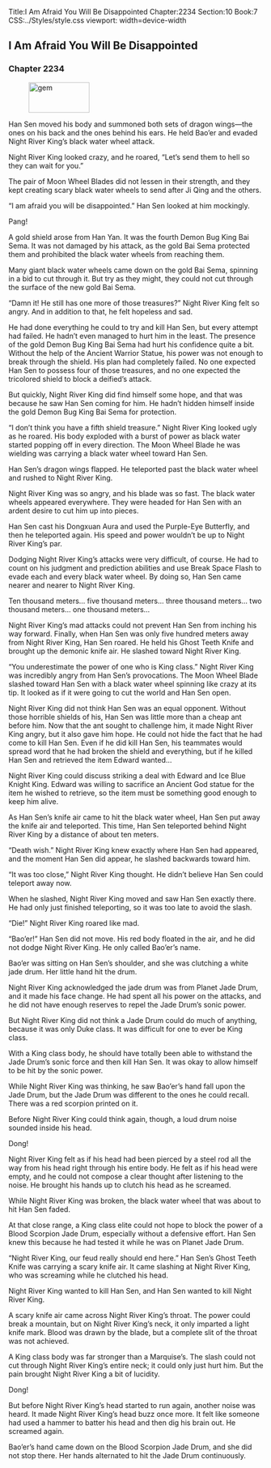 Title:I Am Afraid You Will Be Disappointed 
Chapter:2234 
Section:10 
Book:7 
CSS:../Styles/style.css 
viewport: width=device-width
  
## I Am Afraid You Will Be Disappointed
### Chapter 2234 
<figure>
	<img src="../Images/gem.gif" alt="gem" id="gem" width="120" height="60" />
</figure>
  

  
  Han Sen moved his body and summoned both sets of dragon wings—the ones on his back and the ones behind his ears. He held Bao’er and evaded Night River King’s black water wheel attack.

Night River King looked crazy, and he roared, “Let’s send them to hell so they can wait for you.”

The pair of Moon Wheel Blades did not lessen in their strength, and they kept creating scary black water wheels to send after Ji Qing and the others.

“I am afraid you will be disappointed.” Han Sen looked at him mockingly.

Pang!

A gold shield arose from Han Yan. It was the fourth Demon Bug King Bai Sema. It was not damaged by his attack, as the gold Bai Sema protected them and prohibited the black water wheels from reaching them.

Many giant black water wheels came down on the gold Bai Sema, spinning in a bid to cut through it. But try as they might, they could not cut through the surface of the new gold Bai Sema.

“Damn it! He still has one more of those treasures?” Night River King felt so angry. And in addition to that, he felt hopeless and sad.

He had done everything he could to try and kill Han Sen, but every attempt had failed. He hadn’t even managed to hurt him in the least. The presence of the gold Demon Bug King Bai Sema had hurt his confidence quite a bit. Without the help of the Ancient Warrior Statue, his power was not enough to break through the shield. His plan had completely failed. No one expected Han Sen to possess four of those treasures, and no one expected the tricolored shield to block a deified’s attack.

But quickly, Night River King did find himself some hope, and that was because he saw Han Sen coming for him. He hadn’t hidden himself inside the gold Demon Bug King Bai Sema for protection.

“I don’t think you have a fifth shield treasure.” Night River King looked ugly as he roared. His body exploded with a burst of power as black water started popping off in every direction. The Moon Wheel Blade he was wielding was carrying a black water wheel toward Han Sen.

Han Sen’s dragon wings flapped. He teleported past the black water wheel and rushed to Night River King.

Night River King was so angry, and his blade was so fast. The black water wheels appeared everywhere. They were headed for Han Sen with an ardent desire to cut him up into pieces.

Han Sen cast his Dongxuan Aura and used the Purple-Eye Butterfly, and then he teleported again. His speed and power wouldn’t be up to Night River King’s par.

Dodging Night River King’s attacks were very difficult, of course. He had to count on his judgment and prediction abilities and use Break Space Flash to evade each and every black water wheel. By doing so, Han Sen came nearer and nearer to Night River King.

Ten thousand meters… five thousand meters… three thousand meters… two thousand meters… one thousand meters…

Night River King’s mad attacks could not prevent Han Sen from inching his way forward. Finally, when Han Sen was only five hundred meters away from Night River King, Han Sen roared. He held his Ghost Teeth Knife and brought up the demonic knife air. He slashed toward Night River King.

“You underestimate the power of one who is King class.” Night River King was incredibly angry from Han Sen’s provocations. The Moon Wheel Blade slashed toward Han Sen with a black water wheel spinning like crazy at its tip. It looked as if it were going to cut the world and Han Sen open.

Night River King did not think Han Sen was an equal opponent. Without those horrible shields of his, Han Sen was little more than a cheap ant before him. Now that the ant sought to challenge him, it made Night River King angry, but it also gave him hope. He could not hide the fact that he had come to kill Han Sen. Even if he did kill Han Sen, his teammates would spread word that he had broken the shield and everything, but if he killed Han Sen and retrieved the item Edward wanted…

Night River King could discuss striking a deal with Edward and Ice Blue Knight King. Edward was willing to sacrifice an Ancient God statue for the item he wished to retrieve, so the item must be something good enough to keep him alive.

As Han Sen’s knife air came to hit the black water wheel, Han Sen put away the knife air and teleported. This time, Han Sen teleported behind Night River King by a distance of about ten meters.

“Death wish.” Night River King knew exactly where Han Sen had appeared, and the moment Han Sen did appear, he slashed backwards toward him.

“It was too close,” Night River King thought. He didn’t believe Han Sen could teleport away now.

When he slashed, Night River King moved and saw Han Sen exactly there. He had only just finished teleporting, so it was too late to avoid the slash.

“Die!” Night River King roared like mad.

“Bao’er!” Han Sen did not move. His red body floated in the air, and he did not dodge Night River King. He only called Bao’er’s name.

Bao’er was sitting on Han Sen’s shoulder, and she was clutching a white jade drum. Her little hand hit the drum.

Night River King acknowledged the jade drum was from Planet Jade Drum, and it made his face change. He had spent all his power on the attacks, and he did not have enough reserves to repel the Jade Drum’s sonic power.

But Night River King did not think a Jade Drum could do much of anything, because it was only Duke class. It was difficult for one to ever be King class.

With a King class body, he should have totally been able to withstand the Jade Drum’s sonic force and then kill Han Sen. It was okay to allow himself to be hit by the sonic power.

While Night River King was thinking, he saw Bao’er’s hand fall upon the Jade Drum, but the Jade Drum was different to the ones he could recall. There was a red scorpion printed on it.

Before Night River King could think again, though, a loud drum noise sounded inside his head.

Dong!

Night River King felt as if his head had been pierced by a steel rod all the way from his head right through his entire body. He felt as if his head were empty, and he could not compose a clear thought after listening to the noise. He brought his hands up to clutch his head as he screamed.

While Night River King was broken, the black water wheel that was about to hit Han Sen faded.

At that close range, a King class elite could not hope to block the power of a Blood Scorpion Jade Drum, especially without a defensive effort. Han Sen knew this because he had tested it while he was on Planet Jade Drum.

“Night River King, our feud really should end here.” Han Sen’s Ghost Teeth Knife was carrying a scary knife air. It came slashing at Night River King, who was screaming while he clutched his head.

Night River King wanted to kill Han Sen, and Han Sen wanted to kill Night River King.

A scary knife air came across Night River King’s throat. The power could break a mountain, but on Night River King’s neck, it only imparted a light knife mark. Blood was drawn by the blade, but a complete slit of the throat was not achieved.

A King class body was far stronger than a Marquise’s. The slash could not cut through Night River King’s entire neck; it could only just hurt him. But the pain brought Night River King a bit of lucidity.

Dong!

But before Night River King’s head started to run again, another noise was heard. It made Night River King’s head buzz once more. It felt like someone had used a hammer to batter his head and then dig his brain out. He screamed again.

Bao’er’s hand came down on the Blood Scorpion Jade Drum, and she did not stop there. Her hands alternated to hit the Jade Drum continuously.
